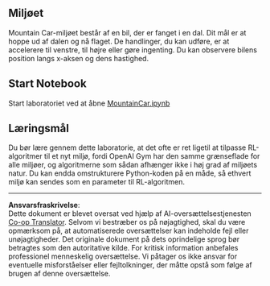 <!--
CO_OP_TRANSLATOR_METADATA:
{
  "original_hash": "7bd8dc72040e98e35e7225e34058cd4e",
  "translation_date": "2025-08-28T15:07:40+00:00",
  "source_file": "lessons/6-Other/22-DeepRL/lab/README.md",
  "language_code": "da"
}
-->
## Miljøet

Mountain Car-miljøet består af en bil, der er fanget i en dal. Dit mål er at hoppe ud af dalen og nå flaget. De handlinger, du kan udføre, er at accelerere til venstre, til højre eller gøre ingenting. Du kan observere bilens position langs x-aksen og dens hastighed.

## Start Notebook

Start laboratoriet ved at åbne [MountainCar.ipynb](MountainCar.ipynb)

## Læringsmål

Du bør lære gennem dette laboratorie, at det ofte er ret ligetil at tilpasse RL-algoritmer til et nyt miljø, fordi OpenAI Gym har den samme grænseflade for alle miljøer, og algoritmerne som sådan afhænger ikke i høj grad af miljøets natur. Du kan endda omstrukturere Python-koden på en måde, så ethvert miljø kan sendes som en parameter til RL-algoritmen.

---

**Ansvarsfraskrivelse**:  
Dette dokument er blevet oversat ved hjælp af AI-oversættelsestjenesten [Co-op Translator](https://github.com/Azure/co-op-translator). Selvom vi bestræber os på nøjagtighed, skal du være opmærksom på, at automatiserede oversættelser kan indeholde fejl eller unøjagtigheder. Det originale dokument på dets oprindelige sprog bør betragtes som den autoritative kilde. For kritisk information anbefales professionel menneskelig oversættelse. Vi påtager os ikke ansvar for eventuelle misforståelser eller fejltolkninger, der måtte opstå som følge af brugen af denne oversættelse.